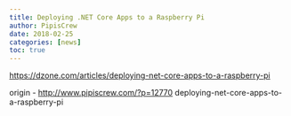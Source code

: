 ```yaml
---
title: Deploying .NET Core Apps to a Raspberry Pi
author: PipisCrew
date: 2018-02-25
categories: [news]
toc: true
---
```


https://dzone.com/articles/deploying-net-core-apps-to-a-raspberry-pi

origin - http://www.pipiscrew.com/?p=12770 deploying-net-core-apps-to-a-raspberry-pi